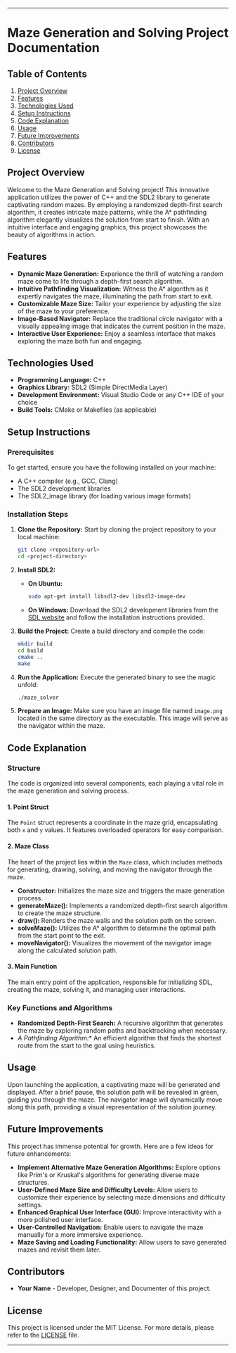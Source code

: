 

---

# Maze Generation and Solving Project Documentation

## Table of Contents
1. [Project Overview](#project-overview)
2. [Features](#features)
3. [Technologies Used](#technologies-used)
4. [Setup Instructions](#setup-instructions)
5. [Code Explanation](#code-explanation)
6. [Usage](#usage)
7. [Future Improvements](#future-improvements)
8. [Contributors](#contributors)
9. [License](#license)

## Project Overview
Welcome to the Maze Generation and Solving project! This innovative application utilizes the power of C++ and the SDL2 library to generate captivating random mazes. By employing a randomized depth-first search algorithm, it creates intricate maze patterns, while the A* pathfinding algorithm elegantly visualizes the solution from start to finish. With an intuitive interface and engaging graphics, this project showcases the beauty of algorithms in action.

## Features
- **Dynamic Maze Generation:** Experience the thrill of watching a random maze come to life through a depth-first search algorithm.
- **Intuitive Pathfinding Visualization:** Witness the A* algorithm as it expertly navigates the maze, illuminating the path from start to exit.
- **Customizable Maze Size:** Tailor your experience by adjusting the size of the maze to your preference.
- **Image-Based Navigator:** Replace the traditional circle navigator with a visually appealing image that indicates the current position in the maze.
- **Interactive User Experience:** Enjoy a seamless interface that makes exploring the maze both fun and engaging.

## Technologies Used
- **Programming Language:** C++
- **Graphics Library:** SDL2 (Simple DirectMedia Layer)
- **Development Environment:** Visual Studio Code or any C++ IDE of your choice
- **Build Tools:** CMake or Makefiles (as applicable)

## Setup Instructions

### Prerequisites
To get started, ensure you have the following installed on your machine:
- A C++ compiler (e.g., GCC, Clang)
- The SDL2 development libraries
- The SDL2_image library (for loading various image formats)

### Installation Steps
1. **Clone the Repository:**
   Start by cloning the project repository to your local machine:
   ```bash
   git clone <repository-url>
   cd <project-directory>
   ```

2. **Install SDL2:**
   - **On Ubuntu:**
     ```bash
     sudo apt-get install libsdl2-dev libsdl2-image-dev
     ```
   - **On Windows:** Download the SDL2 development libraries from the [SDL website](https://www.libsdl.org/download-2.0.php) and follow the installation instructions provided.

3. **Build the Project:**
   Create a build directory and compile the code:
   ```bash
   mkdir build
   cd build
   cmake ..
   make
   ```

4. **Run the Application:**
   Execute the generated binary to see the magic unfold:
   ```bash
   ./maze_solver
   ```

5. **Prepare an Image:**
   Make sure you have an image file named `image.png` located in the same directory as the executable. This image will serve as the navigator within the maze.

## Code Explanation

### Structure
The code is organized into several components, each playing a vital role in the maze generation and solving process.

#### 1. Point Struct
The `Point` struct represents a coordinate in the maze grid, encapsulating both `x` and `y` values. It features overloaded operators for easy comparison.

#### 2. Maze Class
The heart of the project lies within the `Maze` class, which includes methods for generating, drawing, solving, and moving the navigator through the maze.

- **Constructor:** Initializes the maze size and triggers the maze generation process.
- **generateMaze():** Implements a randomized depth-first search algorithm to create the maze structure.
- **draw():** Renders the maze walls and the solution path on the screen.
- **solveMaze():** Utilizes the A* algorithm to determine the optimal path from the start point to the exit.
- **moveNavigator():** Visualizes the movement of the navigator image along the calculated solution path.

#### 3. Main Function
The main entry point of the application, responsible for initializing SDL, creating the maze, solving it, and managing user interactions.

### Key Functions and Algorithms
- **Randomized Depth-First Search:** A recursive algorithm that generates the maze by exploring random paths and backtracking when necessary.
- **A* Pathfinding Algorithm:** An efficient algorithm that finds the shortest route from the start to the goal using heuristics.

## Usage
Upon launching the application, a captivating maze will be generated and displayed. After a brief pause, the solution path will be revealed in green, guiding you through the maze. The navigator image will dynamically move along this path, providing a visual representation of the solution journey.

## Future Improvements
This project has immense potential for growth. Here are a few ideas for future enhancements:
- **Implement Alternative Maze Generation Algorithms:** Explore options like Prim's or Kruskal's algorithms for generating diverse maze structures.
- **User-Defined Maze Size and Difficulty Levels:** Allow users to customize their experience by selecting maze dimensions and difficulty settings.
- **Enhanced Graphical User Interface (GUI):** Improve interactivity with a more polished user interface.
- **User-Controlled Navigation:** Enable users to navigate the maze manually for a more immersive experience.
- **Maze Saving and Loading Functionality:** Allow users to save generated mazes and revisit them later.

## Contributors
- **Your Name** - Developer, Designer, and Documenter of this project.

## License
This project is licensed under the MIT License. For more details, please refer to the [LICENSE](LICENSE) file.

---
